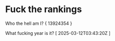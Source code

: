 # Fuck the rankings

Who the hell am I?
{ 13924354 }

What fucking year is it?
[ 2025-03-12T03:43:20Z ]
